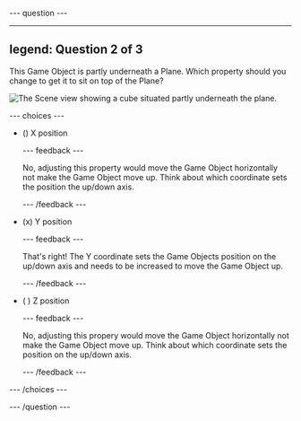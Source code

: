 
--- question ---

---
legend: Question 2 of 3
---

This Game Object is partly underneath a Plane. Which property should you change to get it to sit on top of the Plane?

![The Scene view showing a cube situated partly underneath the plane.](images/cube-scene-view-q2.png)

--- choices ---

- () X position

  --- feedback ---

  No, adjusting this property would move the Game Object horizontally not make the Game Object move up. Think about which coordinate sets the position the up/down axis. 

  --- /feedback ---

- (x) Y position

  --- feedback ---

  That's right! The Y coordinate sets the Game Objects position on the up/down axis and needs to be increased to move the Game Object up. 

  --- /feedback ---

- ( ) Z position

  --- feedback ---

  No, adjusting this propery would move the Game Object horizontally not make the Game Object move up. Think about which coordinate sets the position on the up/down axis. 

  --- /feedback ---

--- /choices ---

--- /question ---
